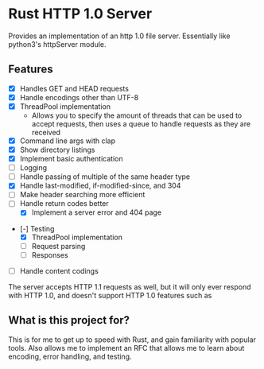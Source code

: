 # Rust HTTP 1.0 Server

Provides an implementation of an http 1.0 file server. Essentially like python3's httpServer module.

## Features
- [x] Handles GET and HEAD requests
- [x] Handle encodings other than UTF-8
- [x] ThreadPool implementation
  - Allows you to specify the amount of threads that can be used to accept requests, then uses a queue to handle requests as they are received
- [x] Command line args with clap
- [x] Show directory listings
- [x] Implement basic authentication
- [ ] Logging
- [ ] Handle passing of multiple of the same header type
- [x] Handle last-modified, if-modified-since, and 304
- [ ] Make header searching more efficient
- [ ] Handle return codes better
  - [x] Implement a server error and 404 page
- [-] Testing
  - [x] ThreadPool implementation
  - [ ] Request parsing
  - [ ] Responses
- [ ] Handle content codings

The server accepts HTTP 1.1 requests as well, but it will only ever respond with HTTP 1.0, and doesn't support HTTP 1.0 features such as

## What is this project for?

This is for me to get up to speed with Rust, and gain familiarity with popular tools. Also allows me to implement an RFC that allows me to learn about encoding, error handling, and testing.
